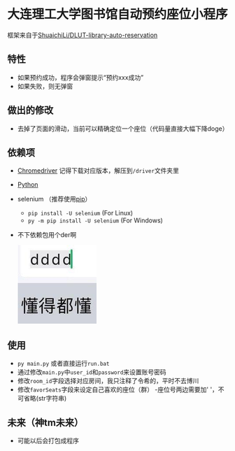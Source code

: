 # 大连理工大学图书馆自动预约座位小程序

框架来自于[ShuaichiLi/DLUT-library-auto-reservation](https://github.com/ShuaichiLi/DLUT-library-auto-reservation)

## 特性
- 如果预约成功，程序会弹窗提示“预约xxx成功”
- 如果失败，则无弹窗

## 做出的修改
- 去掉了页面的滑动，当前可以精确定位一个座位（代码量直接大幅下降doge）

## 依赖项
- [Chromedriver](https://chromedriver.chromium.org/downloads) 记得下载对应版本，解压到```/driver```文件夹里
- [Python](https://www.python.org/downloads/) 
- selenium （推荐使用[pip](https://pip.pypa.io/en/stable/installation/)）
  - ```pip install -U selenium``` (For Linux)
  - ```py -m pip install -U selenium``` (For Windows)


- 不下依赖包用个der啊

  ![](files/dddd.jpg)

## 使用
- ```py main.py``` 或者直接运行```run.bat```
- 通过修改```main.py```中```user_id```和```password```来设置账号密码
- 修改```room_id```字段选择对应房间，我只注释了令希的，平时不去博川
- 修改```favorSeats```字段来设定自己喜欢的座位（群）
  -座位号两边需要加' '，不可省略(str字符串)

## 未来（神tm未来）
- 可能以后会打包成程序
